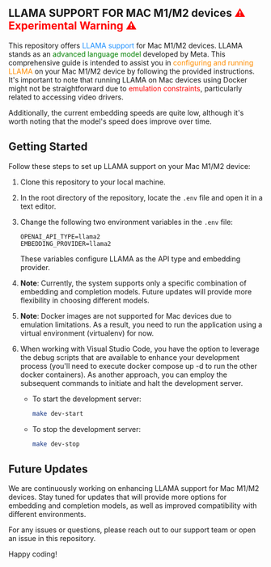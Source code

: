## LLAMA SUPPORT FOR MAC M1/M2 devices <span style="color: red;">⚠️ **Experimental Warning** ⚠️</span>

This repository offers <span style="color: #1E90FF;">LLAMA support</span> for Mac M1/M2 devices. LLAMA stands as an <span style="color: #008000;">advanced language model</span> developed by Meta. This comprehensive guide is intended to assist you in <span style="color: #FF8C00;">configuring and running LLAMA</span> on your Mac M1/M2 device by following the provided instructions. It's important to note that running LLAMA on Mac devices using Docker might not be straightforward due to <span style="color: #FF0000;">emulation constraints</span>, particularly related to accessing video drivers.

Additionally, the current embedding speeds are quite low, although it's worth noting that the model's speed does improve over time.

## Getting Started

Follow these steps to set up LLAMA support on your Mac M1/M2 device:

1. Clone this repository to your local machine.

2. In the root directory of the repository, locate the `.env` file and open it in a text editor.

3. Change the following two environment variables in the `.env` file:

   ```dotenv
   OPENAI_API_TYPE=llama2
   EMBEDDING_PROVIDER=llama2
   ```

   These variables configure LLAMA as the API type and embedding provider.

4. **Note**: Currently, the system supports only a specific combination of embedding and completion models. Future updates will provide more flexibility in choosing different models.

5. **Note**: Docker images are not supported for Mac devices due to emulation limitations. As a result, you need to run the application using a virtual environment (virtualenv) for now.



6. When working with Visual Studio Code, you have the option to leverage the debug scripts that are available to enhance your development process (you'll need to execute docker compose up -d to run the other docker containers). As another approach, you can employ the subsequent commands to initiate and halt the development server.
   - To start the development server:

     ```sh
     make dev-start
     ```

   - To stop the development server:

     ```sh
     make dev-stop
     ```

## Future Updates

We are continuously working on enhancing LLAMA support for Mac M1/M2 devices. Stay tuned for updates that will provide more options for embedding and completion models, as well as improved compatibility with different environments.

For any issues or questions, please reach out to our support team or open an issue in this repository.

Happy coding!
